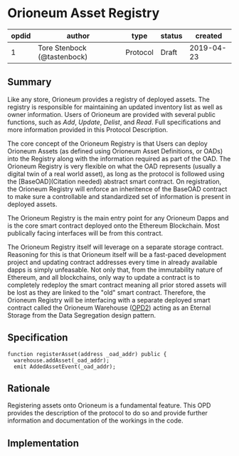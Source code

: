 
# Orioneum Asset Registry

| opdid | author                      | type     | status | created    |
| ----- | --------------------------- | -------- | ------ | ---------- |
| 1     | Tore Stenbock (@tastenbock) | Protocol | Draft  | 2019-04-23 ||

## Summary
Like any store, Orioneum provides a registry of deployed assets. The registry is responsible for maintaining an updated inventory list as well as owner information. Users of Orioneum are provided with several public functions, such as *Add*, *Update*, *Delist*, and *Read*. Full specifications and more information provided in this Protocol Description.

The core concept of the Orioneum Registry is that Users can deploy Orioneum Assets (as defined using Orioneum Asset Definitions, or OADs) into the Registry along with the information required as part of the OAD. The Orioneum Registry is very flexible on what the OAD represents (usually a digital twin of a real world asset), as long as the protocol is followed using the [BaseOAD](Citation needed) abstract smart contract. On registration, the Orioneum Registry will enforce an inheritence of the BaseOAD contract to make sure a controllable and standardized set of information is present in deployed assets.

The Orioneum Registry is the main entry point for any Orioneum Dapps and is the core smart contract deployed onto the Ethereum Blockchain. Most publically facing interfaces will be from this contract.

The Orioneum Registry itself will leverage on a separate storage contract. Reasoning for this is that Orioneum itself will be a fast-paced development project and updating contract addresses every time in already available dapps is simply unfeasable. Not only that, from the immutability nature of Ethereum, and all blockchains, only way to update a contract is to completely redeploy the smart contract meaning all prior stored assets will be lost as they are linked to the "old" smart contract. Therefore, the Orioneum Registry will be interfacing with a separate deployed smart contract called the Orioneum Warehouse ([OPD2](link)) acting as an Eternal Storage from the Data Segregation design pattern.  

## Specification

```solidity
function registerAsset(address _oad_addr) public {
  warehouse.addAsset(_oad_addr);
  emit AddedAssetEvent(_oad_addr);
```

## Rationale
Registering assets onto Orioneum is a fundamental feature. This OPD provides the description of the protocol to do so and provide further information and documentation of the workings in the code.

## Implementation
